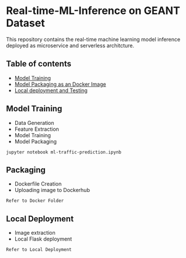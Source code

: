# Real-time-ML-Inference on GEANT Dataset
This repository contains the real-time machine learning model inference deployed as microservice and serverless architcture.


## Table of contents
* [Model Training](#model-training)
* [Model Packaging as an Docker Image](#packaging)
* [Local deployment and Testing](#local-deployment)


## Model Training
- Data Generation
- Feature Extraction
- Model Training
- Model Packaging

```
jupyter notebook ml-traffic-prediction.ipynb
```
	
## Packaging
- Dockerfile Creation
- Uploading image to Dockerhub

```
Refer to Docker Folder
```


## Local Deployment
- Image extraction
- Local Flask deployment

```
Refer to Local Deployment
```
